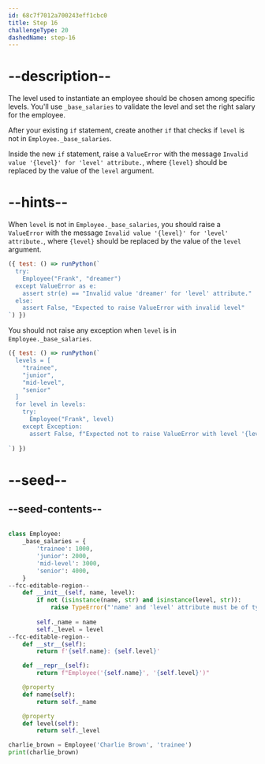 ```yaml
---
id: 68c7f7012a700243eff1cbc0
title: Step 16
challengeType: 20
dashedName: step-16
---
```


# --description--

The level used to instantiate an employee should be chosen among specific levels. You'll use `_base_salaries` to validate the level and set the right salary for the employee.

After your existing `if` statement, create another `if` that checks if `level` is not in `Employee._base_salaries`.

Inside the new `if` statement, raise a `ValueError` with the message `Invalid value '{level}' for 'level' attribute.`, where `{level}` should be replaced by the value of the `level` argument.

# --hints--

When `level` is not in `Employee._base_salaries`, you should raise a `ValueError` with the message `Invalid value '{level}' for 'level' attribute.`, where `{level}` should be replaced by the value of the `level` argument.

```js
({ test: () => runPython(`
  try:
    Employee("Frank", "dreamer")
  except ValueError as e:
    assert str(e) == "Invalid value 'dreamer' for 'level' attribute."
  else:
    assert False, "Expected to raise ValueError with invalid level"
`) })
```

You should not raise any exception when `level` is in `Employee._base_salaries`.

```js
({ test: () => runPython(`
  levels = [
    "trainee",
    "junior",
    "mid-level",
    "senior"
  ]
  for level in levels:
    try:
      Employee("Frank", level)
    except Exception:
      assert False, f"Expected not to raise ValueError with level '{level}'"
    
`) })
```

# --seed--

## --seed-contents--

```py

class Employee:
    _base_salaries = {
        'trainee': 1000,
        'junior': 2000,
        'mid-level': 3000,
        'senior': 4000,
    }
--fcc-editable-region--
    def __init__(self, name, level):
        if not (isinstance(name, str) and isinstance(level, str)):
            raise TypeError("'name' and 'level' attribute must be of type 'str'.")
        
        self._name = name
        self._level = level
--fcc-editable-region--
    def __str__(self):
        return f'{self.name}: {self.level}'

    def __repr__(self):
        return f"Employee('{self.name}', '{self.level}')"

    @property
    def name(self):
        return self._name

    @property
    def level(self):
        return self._level

charlie_brown = Employee('Charlie Brown', 'trainee')
print(charlie_brown)
```
